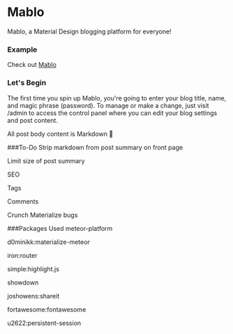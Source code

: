 # Mablo
Mablo, a Material Design blogging platform for everyone!

### Example
Check out [Mablo](http://mablo.meteor.com)

### Let's Begin
The first time you spin up Mablo, you're going to enter your blog title, name, and magic phrase (password). To manage or make a change, just visit /admin to access the control panel where you can edit your blog settings and post content.

All post body content is Markdown :metal:

###To-Do
Strip markdown from post summary on front page

Limit size of post summary

SEO

Tags

Comments

Crunch Materialize bugs

###Packages Used
meteor-platform

d0minikk:materialize-meteor

iron:router

simple:highlight.js

showdown

joshowens:shareit

fortawesome:fontawesome

u2622:persistent-session
